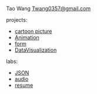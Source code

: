 Tao Wang Twang0357@gmail.com

projects:
- [cartoon picture](projects/cartoon/index.html)
- [Animation](projects/Animation/animation.html)
- [form](projects/Form/form.html)
- [DataVisualization](projects/DataVisualization/DataVisualization.html)
 
labs:
- [JSON](labs/json/json.html)
- [audio](labs/audio/audio.html)
- [resume](labs/resume/resume.html)
